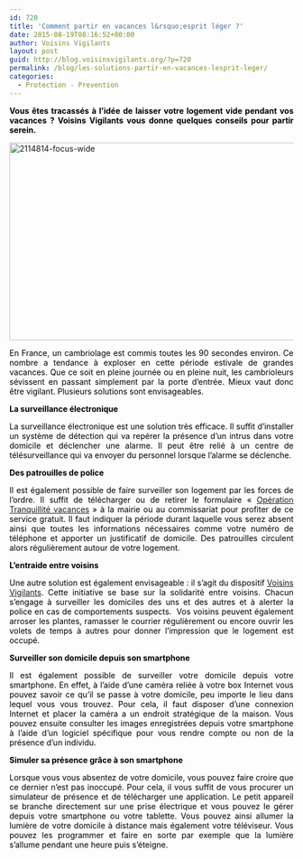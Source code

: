 ```yaml
---
id: 720
title: 'Comment partir en vacances l&rsquo;esprit léger ?'
date: 2015-08-19T08:16:52+00:00
author: Voisins Vigilants
layout: post
guid: http://blog.voisinsvigilants.org/?p=720
permalink: /blog/les-solutions-partir-en-vacances-lesprit-leger/
categories:
  - Protection - Prevention
---
```

<p style="text-align: justify;">
  <strong><span style="color: #000000;">Vous êtes tracassés à l&rsquo;idée de laisser votre logement vide pendant vos vacances ? Voisins Vigilants vous donne quelques conseils pour partir serein.</span></strong>
</p>

<p style="text-align: justify;">
  <a href="./../../images/2015/08/2114814-focus-wide.jpg"><img class="aligncenter  wp-image-721" src="./../../images/2015/08/2114814-focus-wide.jpg" alt="2114814-focus-wide" width="822" height="350" /></a>
</p>

<p style="font-weight: inherit; color: black; text-align: justify;">
  <span style="color: #000000;">En France, un cambriolage est commis toutes les 90 secondes environ. Ce nombre a tendance à exploser en cette période estivale de grandes vacances. Que ce soit en pleine journée ou en pleine nuit, les cambrioleurs sévissent en passant simplement par la porte d&rsquo;entrée. Mieux vaut donc être vigilant. Plusieurs solutions sont envisageables.</span>
</p>

<p style="text-align: justify;">
  <span style="color: #000000;"><strong>La surveillance électronique</strong></span>
</p>

<p style="text-align: justify;">
  <span style="color: #000000;">La surveillance électronique est une solution très efficace. Il suffit d’installer un système de détection qui va repérer la présence d’un intrus dans votre domicile et déclencher une alarme. Il peut être relié à un centre de télésurveillance qui va envoyer du personnel lorsque l’alarme se déclenche.</span>
</p>

<p style="text-align: justify;">
  <span style="color: #000000;"><strong style="font-style: inherit;">Des patrouilles de police</strong></span>
</p>

<p style="text-align: justify;">
  <span style="color: #000000;">Il est également possible de faire surveiller son logement par les forces de l’ordre. Il suffit de télécharger ou de retirer le formulaire &laquo;&nbsp;<a href="http://blog.voisinsvigilants.org/securite/2015/07/31/etre-zen-loperation-tranquillite-vacances/">Opération Tranquillité vacances</a>&nbsp;&raquo; à la mairie ou au commissariat pour profiter de ce service gratuit. Il faut indiquer la période durant laquelle vous serez absent ainsi que toutes les informations nécessaires comme votre numéro de téléphone et apporter un justificatif de domicile. Des patrouilles circulent alors régulièrement autour de votre logement.</span>
</p>

<p style="text-align: justify;">
  <span style="color: #000000;"><strong style="font-style: inherit;">L’entraide entre voisins</strong></span>
</p>

<p style="text-align: justify;">
  <span style="color: #000000;">Une autre solution est également envisageable : il s’agit du dispositif <a href="http://www.voisinsvigilants.org">Voisins Vigilants</a>. Cette initiative se base sur la solidarité entre voisins. Chacun s’engage à surveiller les domiciles des uns et des autres et à alerter la police en cas de comportements suspects.  Vos voisins peuvent également arroser les plantes, ramasser le courrier régulièrement ou encore ouvrir les volets de temps à autres pour donner l’impression que le logement est occupé.</span>
</p>

<p style="text-align: justify;">
  <span style="color: #000000;"><strong style="font-style: inherit;">Surveiller son domicile depuis son smartphone<br /> </strong></span>
</p>

<p style="text-align: justify;">
  <span style="color: #000000;">Il est également possible de surveiller votre domicile depuis votre smartphone. En effet, à l’aide d’une caméra reliée à votre box Internet vous pouvez savoir ce qu’il se passe à votre domicile, peu importe le lieu dans lequel vous vous trouvez. Pour cela, il faut disposer d’une connexion Internet et placer la caméra a un endroit stratégique de la maison. Vous pouvez ensuite consulter les images enregistrées depuis votre smartphone à l’aide d’un logiciel spécifique pour vous rendre compte ou non de la présence d&rsquo;un individu.</span>
</p>

<p style="text-align: justify;">
  <span style="color: #000000;"><strong style="font-style: inherit;">Simuler sa présence grâce à son smartphone</strong></span>
</p>

<p style="text-align: justify;">
  <span style="color: #000000;">Lorsque vous vous absentez de votre domicile, vous pouvez faire croire que ce dernier n’est pas inoccupé. Pour cela, il vous suffit de vous procurer un simulateur de présence et de télécharger une application. Le petit appareil se branche directement sur une prise électrique et vous pouvez le gérer depuis votre smartphone ou votre tablette. Vous pouvez ainsi allumer la lumière de votre domicile à distance mais également votre téléviseur. Vous pouvez les programmer et faire en sorte par exemple que la lumière s’allume pendant une heure puis s’éteigne.</span>
</p>
